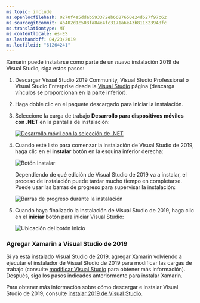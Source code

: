 ```yaml
---
ms.topic: include
ms.openlocfilehash: 0270f4a5ddab593372eb6687650e24d627f97c62
ms.sourcegitcommit: 4b402d1c508fa84e4fc3171a6e43b811323948fc
ms.translationtype: MT
ms.contentlocale: es-ES
ms.lasthandoff: 04/23/2019
ms.locfileid: "61264241"
---
```

Xamarin puede instalarse como parte de un _nuevo_ instalación 2019 de Visual Studio, siga estos pasos:

1. Descargar Visual Studio 2019 Community, Visual Studio Professional o Visual Studio Enterprise desde la [Visual Studio](https://visualstudio.microsoft.com/vs/) página (descarga vínculos se proporcionan en la parte inferior).

2. Haga doble clic en el paquete descargado para iniciar la instalación.

3. Seleccione la carga de trabajo **Desarrollo para dispositivos móviles con .NET** en la pantalla de instalación:

    [![Desarrollo móvil con la selección de .NET](~/get-started/installation/windows-images/vs2019-mobile-dev-workload-sml.png)](~/get-started/installation/windows-images/vs2019-mobile-dev-workload.png#lightbox)

4. Cuando esté listo para comenzar la instalación de Visual Studio de 2019, haga clic en el **instalar** botón en la esquina inferior derecha:

    ![Botón Instalar](~/get-started/installation/windows-images/vs2019-click-install.png)

   Dependiendo de qué edición de Visual Studio de 2019 va a instalar, el proceso de instalación puede tardar mucho tiempo en completarse. Puede usar las barras de progreso para supervisar la instalación:

    ![Barras de progreso durante la instalación](~/get-started/installation/windows-images/vs2019-progress-bars.png)

5. Cuando haya finalizado la instalación de Visual Studio de 2019, haga clic en el **iniciar** botón para iniciar Visual Studio:

    ![Ubicación del botón Inicio](~/get-started/installation/windows-images/vs2019-launch.png)

<a name="vs2019" />

### <a name="adding-xamarin-to-visual-studio-2019"></a>Agregar Xamarin a Visual Studio de 2019

Si ya está instalado Visual Studio de 2019, agregar Xamarin volviendo a ejecutar el instalador de Visual Studio de 2019 para modificar las cargas de trabajo (consulte [modificar Visual Studio](https://docs.microsoft.com/visualstudio/install/modify-visual-studio) para obtener más información). Después, siga los pasos indicados anteriormente para instalar Xamarin.

Para obtener más información sobre cómo descargar e instalar Visual Studio de 2019, consulte [instalar 2019 de Visual Studio](https://docs.microsoft.com/visualstudio/install/install-visual-studio).